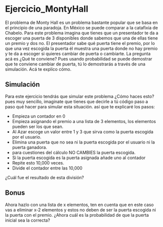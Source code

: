 # Ejercicio_MontyHall
El problema de Monty Hall es un problema bastante popular que se basa en el principio de una paradoja. En México se puede comparar a la catafixia de Chabelo. Para este problema imagina que tienes que un presentador te da a escoger una puerta de 3 disponibles donde sabemos que una de ellas tiene un premio y dos no. El presentador sabe qué puerta tiene el premio, por lo que una vez escogida la puerta él muestra una puerta donde no hay premio y te da a escoger si quieres cambiar de puerta o cambiarte. La pregunta acá es ¿Qué te conviene? Pues usando probabilidad se puede demostrar que te conviene cambiar de puerta, tú lo demostrarás a través de una simulación. Acá te explico cómo.

## Simulación
Para este ejercicio tendrás que simular este problema ¿Cómo haces esto? pues muy sencillo, imaginate que tienes que decirle a tú código paso a paso qué hacer para simular esta situación. así que te explicaré los pasos:

- Empieza un contador en 0
- Empieza asignando el premio a una lista de 3 elementos, los elementos pueden ser los que sean.
- Al Azar escoge un valor entre 1 y 3 que sirva como la puerta escogida por el usuario.
- Elimina una puerta que no sea ni la puerta escogida por el usuario ni la puerta ganadora.
- para cuestiones del cálculo NO CAMBIES la puerta escogida.
- Si la puerta escogida es la puerta asignada añade uno al contador
- Repite esto 10,000 veces.
- Divide el contador entre las 10,000

¿Cuál fue el resultado de esta división?

## Bonus
Ahora hazlo con una lista de x elementos, ten en cuenta que en este caso vas a eliminar x-2 elementos y estos no deben de ser la puerta escogida ni la puerta con el premio. ¿Ahora cuál es la probabilidad de que la puerta inicial sea la correcta?
